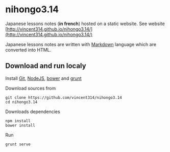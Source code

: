nihongo3.14
===========

Japanese lessons notes (**in french**) hosted on a static website. See website [http://vincent314.github.io/nihongo3.14/](http://vincent314.github.io/nihongo3.14/)

Japanese lessons notes are written with [Markdown](http://daringfireball.net/projects/markdown/syntax) language which are
converted into HTML.

Download and run localy
-------------------

Install [Git](http://git-scm.com/), [NodeJS](http://nodejs.org/), [bower](http://bower.io/) and [grunt](http://gruntjs.com/)

Download sources from 

    git clone https://github.com/vincent314/nihongo3.14
    cd nihongo3.14
    
Downloads dependencies

    npm install
    bower install
    
Run

    grunt serve
